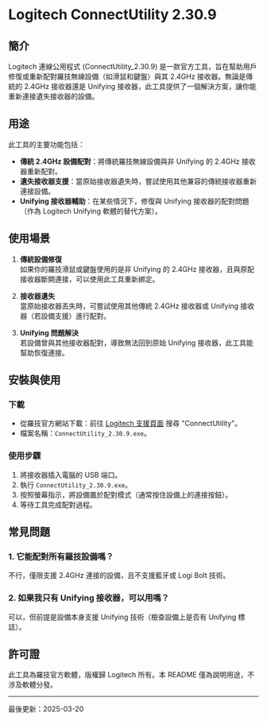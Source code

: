 # Logitech ConnectUtility 2.30.9

## 簡介

Logitech 連線公用程式 (ConnectUtility_2.30.9) 是一款官方工具，旨在幫助用戶修復或重新配對羅技無線設備（如滑鼠和鍵盤）與其 2.4GHz 接收器。無論是傳統的 2.4GHz 接收器還是 Unifying 接收器，此工具提供了一個解決方案，讓你能重新連接遺失接收器的設備。

## 用途

此工具的主要功能包括：
- **傳統 2.4GHz 設備配對**：將傳統羅技無線設備與非 Unifying 的 2.4GHz 接收器重新配對。
- **遺失接收器支援**：當原始接收器遺失時，嘗試使用其他兼容的傳統接收器重新連接設備。
- **Unifying 接收器輔助**：在某些情況下，修復與 Unifying 接收器的配對問題（作為 Logitech Unifying 軟體的替代方案）。

## 使用場景

1. **傳統設備修復**  
   如果你的羅技滑鼠或鍵盤使用的是非 Unifying 的 2.4GHz 接收器，且與原配接收器斷開連接，可以使用此工具重新綁定。
   
2. **接收器遺失**  
   當原始接收器丟失時，可嘗試使用其他傳統 2.4GHz 接收器或 Unifying 接收器（若設備支援）進行配對。

3. **Unifying 問題解決**  
   若設備曾與其他接收器配對，導致無法回到原始 Unifying 接收器，此工具能幫助恢復連接。

## 安裝與使用

### 下載
- 從羅技官方網站下載：前往 [Logitech 支援頁面]([https://support.logi.com/](https://support.logi.com/hc/zh-tw/articles/360025141574-Logitech-%E9%80%A3%E7%B7%9A%E5%85%AC%E7%94%A8%E7%A8%8B%E5%BC%8Fff)) 搜尋 "ConnectUtility"。
- 檔案名稱：`ConnectUtility_2.30.9.exe`。

### 使用步驟
1. 將接收器插入電腦的 USB 端口。
2. 執行 `ConnectUtility_2.30.9.exe`。
3. 按照螢幕指示，將設備置於配對模式（通常按住設備上的連接按鈕）。
4. 等待工具完成配對過程。

## 常見問題
### 1. 它能配對所有羅技設備嗎？
不行，僅限支援 2.4GHz 連接的設備，且不支援藍牙或 Logi Bolt 技術。

### 2. 如果我只有 Unifying 接收器，可以用嗎？
可以，但前提是設備本身支援 Unifying 技術（檢查設備上是否有 Unifying 標誌）。

## 許可證
此工具為羅技官方軟體，版權歸 Logitech 所有。本 README 僅為說明用途，不涉及軟體分發。

---
最後更新：2025-03-20
